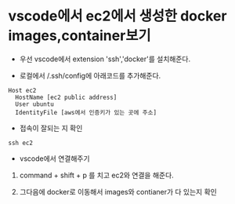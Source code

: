 # vscode에서 ec2에서 생성한 docker images,container보기
- 우선 vscode에서 extension 'ssh','docker'를 설치해준다.

- 로컬에서 /.ssh/config에 아래코드를 추가해준다.
```
Host ec2
  HostName [ec2 public address]
  User ubuntu
  IdentityFile [aws에서 인증키가 있는 곳에 주소]
```

- 접속이 잘되는 지 확인
```
ssh ec2
```

- vscode에서 연결해주기
1. command + shift + p 를 치고 ec2와 연결을 해준다.

2. 그다음에 docker로 이동해서 images와 contianer가 다 있는지 확인

